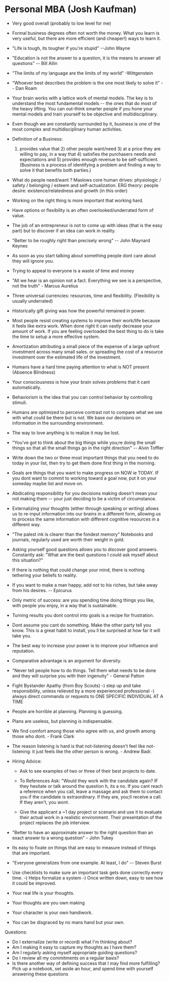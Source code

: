 # Personal MBA (Josh Kaufman)

- Very good overall (probably to low level for me)

- Formal business degrees often not worth the money. What you learn is very useful, but there are more efficient (and cheaper!) ways to learn it.

- "Life is tough, its tougher if you're stupid" --John Wayne

- "Education is not the answer to a question, it is the means to answer all questions" -- Bill Allin

- "The limits of my language are the limits of my world" -Wittgenstein

- "Whoever best describes the problem is the one most likely to solve it" -- Dan Roam

- Your brain works with a lattice work of mental models. The key is to understand the most fundamental models -- the ones that do most of the heavy lifting.
  You can out-think smarter people if you hone your mental models and train yourself to be objective and multidisciplinary.

- Even though we are constantly surrounded by it, business is one of the most complex and multidisciplinary human activities.

- Definition of a Business:
  1) provides value that 2) other people want/need 3) at a price they are willing to pay, in a way that 4) satisfies the purchasers needs and expectations and 5) provides enough revenue to be self-sufficient.
   (Business is a process of identifying a problem and finding a way to solve it that benefits both parties.)

- What do people need/want ?
   Maslows core human drives: physiologic / safety / belonging / esteem and self-actualization. 
   ERG theory: people desire: existence/relatedness and growth (in this order)

- Working on the right thing is more important that working hard.

- Have options or flexibility is an often overlooked/underrated form of value.

- The job of an entrepreneur is not to come up with ideas (that is the easy part) but to discover if an idea can work in reality.

- "Better to be roughly right than precisely wrong" -- John Maynard Keynes

- As soon as you start talking about something people dont care about they will ignore you.

- Trying to appeal to everyone is a waste of time and money

- "All we hear is an opinion not a fact. Everything we see is a perspective, not the truth" - Marcus Aurelius

- Three universal currencies: resources, time and flexibility. (Flexibility is usually underrated)

- Historically gift giving was how the powerful remained in power.

- Most people resist creating systems to improve their work/life because it feels like extra work.  When done right it can vastly decrease your amount of work.
  If you are feeling overloaded the best thing to do is take the time to setup a more effective system.

- Amortization attributing a small piece of the expense of a large upfront investment across many small sales.
              or spreading the cost of a resource investment over the estimated life of the investment.

- Humans have a hard time paying attention to what is NOT present (Absence Blindness)

- Your consciousness is how your brain solves problems that it cant automatically.

- Behaviorism is the idea that you can control behavior by controlling stimuli.

- Humans are optimized to perceive contrast not to compare what we see with what could be there but is not. We base our decisions on information in the surrounding environment.

- The way to love anything is to realize it may be lost.

- "You've got to think about the big things while you;re doing the small things so that all the small things go in the right direction" -- Alvin Toffler

- Write down the two or three most important things that you need to do today in your list, then try to get them done first thing in the morning.

- Goals are things that you want to make progress on NOW ie TODAY. IF you dont want to commit to working toward a goal now, put it on your someday maybe list and move on.

- Abdicating responsibility for you decisions making doesn't mean your not making them -- your just deciding to be a victim of circumstance.

- Externalizing your thoughts (either through speaking or writing) allows us to re-input information into our brains in a different form, allowing us to process the same information with different cognitive resources in a different way.

- "The palest ink is clearer than the fondest memory" Notebooks and journals, regularly used are worth their weight in gold.

- Asking yourself good questions allows you to discover good answers. Constantly ask: "What are the best questions I could ask myself about this situation?"

- If there is nothing that could change your mind, there is nothing tethering your beliefs to reality.

- If you want to make a man happy, add not to his riches, but take away from his desires.  -- Epicurus

- Only metric of success: are you spending time doing things you like,  with people you enjoy, in a way that is sustainable.

- Turning results you dont control into goals is a recipe for frustration.

- Dont assume you cant do something. Make the other party tell you know.  This is a great habit to install, you ll be surprised at how far it will take you.

- The best way to increase your power is to improve your influence and reputation.

- Comparative advantage is an argument for diversity.

- "Never tell people how to do things. Tell them what needs to be done and they will surprise you with their ingenuity" - General Patton

- Fight Bystander Apathy (from Boy Scouts)
   -) step up and take responsibility, unless relieved by a more experienced professional
   -) always direct commands or requests to ONE SPECIFIC INDIVIDUAL AT A TIME

- People are horrible at planning.  Planning is guessing.

- Plans are useless, but planning is indispensable.

- We find comfort among those who agree with us, and growth among those who dont. - Frank Clark

- The reason listening is hard is that not-listening doesn't feel like not-listening: it just feels like the other person is wrong. - Andrew Badr.

- Hiring Advice:
   - Ask to see examples of two or three of their best projects to date.
   - To References Ask: "Would they work with the candidate again? IF they hesitate or talk around the question h, its a no. 
     If you cant reach a reference when you call, leave a massage and ask them to contact you if the candidate is extraordinary. 
     If they are, you;ll receive a call. If they aren't, you wont.

   - Give the applicant a ~1 day project or scenario and use it to evaluate their actual work in a realistic environment. 
      Their presentation of the project replaces the job interview.

- "Better to have an approximate answer to the right question than an exact answer to a wrong question" - John Tukey 

- Its easy to fixate on things that are easy to measure instead of things that are important.

- "Everyone generalizes from one example. At least, I do" -- Steven Burst

- Use checklists to make sure an important task gets done correctly every time.
   -) Helps formalize a system
   -) Once written down, easy to see how it could be improved.


- Your real life is your thoughts. 
- Your thoughts are you own making
- Your character is your own handiwork.
- You can be disgraced by no mans hand but your own.


Questions: 
  - Do I externalize (write or record) what I'm thinking about?
  - Am I making it easy to capture my thoughts as I have them?
  - Am I regularly asking myself appropriate guiding questions?
  - Do I review all my commitments on a regular basis?
  - Is there another way of defining success that I may find more fulfilling?
Pick up a notebook, set aside an hour, and spend time with yourself answering these questions